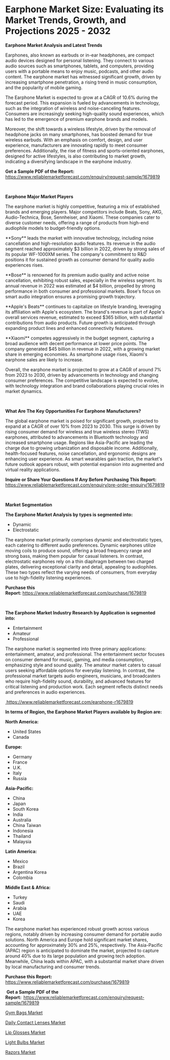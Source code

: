 <p><h1>Earphone Market Size: Evaluating its Market Trends, Growth, and Projections 2025 - 2032</h1></p><p><strong>Earphone Market Analysis and Latest Trends</strong></p>
<p><p>Earphones, also known as earbuds or in-ear headphones, are compact audio devices designed for personal listening. They connect to various audio sources such as smartphones, tablets, and computers, providing users with a portable means to enjoy music, podcasts, and other audio content. The earphone market has witnessed significant growth, driven by increasing smartphone penetration, a rising trend in music consumption, and the popularity of mobile gaming.</p><p>The Earphone Market is expected to grow at a CAGR of 10.6% during the forecast period. This expansion is fueled by advancements in technology, such as the integration of wireless and noise-canceling features. Consumers are increasingly seeking high-quality sound experiences, which has led to the emergence of premium earphone brands and models.</p><p>Moreover, the shift towards a wireless lifestyle, driven by the removal of headphone jacks on many smartphones, has boosted demand for true wireless earbuds. With an emphasis on comfort, design, and user experience, manufacturers are innovating rapidly to meet consumer preferences. Additionally, the rise of fitness and sports-oriented earphones, designed for active lifestyles, is also contributing to market growth, indicating a diversifying landscape in the earphone industry.</p></p>
<p><strong>Get a Sample PDF of the Report:&nbsp;</strong> <a href="https://www.reliablemarketforecast.com/enquiry/request-sample/1679819?utm_campaign=1833&utm_medium=2&utm_source=Github&utm_content=ia&utm_term=04042025&utm_id=earphone">https://www.reliablemarketforecast.com/enquiry/request-sample/1679819</a></p>
<p>&nbsp;</p>
<p><strong>Earphone Major Market Players</strong></p>
<p><p>The earphone market is highly competitive, featuring a mix of established brands and emerging players. Major competitors include Beats, Sony, AKG, Audio-Technica, Bose, Sennheiser, and Xiaomi. These companies cater to diverse customer needs, offering a range of products from high-end audiophile models to budget-friendly options.</p><p>**Sony** leads the market with innovative technology, including noise cancellation and high-resolution audio features. Its revenue in the audio segment reached approximately $3 billion in 2022, driven by strong sales of its popular WF-1000XM series. The company's commitment to R&D positions it for sustained growth as consumer demand for quality audio experiences rises.</p><p>**Bose** is renowned for its premium audio quality and active noise cancellation, exhibiting robust sales, especially in the wireless segment. Its annual revenue in 2022 was estimated at $4 billion, propelled by strong performance in both consumer and professional markets. Bose's focus on smart audio integration ensures a promising growth trajectory.</p><p>**Apple's Beats** continues to capitalize on lifestyle branding, leveraging its affiliation with Apple's ecosystem. The brand's revenue is part of Apple's overall services revenue, estimated to exceed $365 billion, with substantial contributions from audio products. Future growth is anticipated through expanding product lines and enhanced connectivity features.</p><p>**Xiaomi** competes aggressively in the budget segment, capturing a broad audience with decent performance at lower price points. The company generated $45 billion in revenue in 2022, with a growing market share in emerging economies. As smartphone usage rises, Xiaomi's earphone sales are likely to increase.</p><p>Overall, the earphone market is projected to grow at a CAGR of around 7% from 2023 to 2030, driven by advancements in technology and changing consumer preferences. The competitive landscape is expected to evolve, with technology integration and brand collaborations playing crucial roles in market dynamics.</p></p>
<p>&nbsp;</p>
<p><strong>What Are The Key Opportunities For Earphone Manufacturers?</strong></p>
<p><p>The global earphone market is poised for significant growth, projected to expand at a CAGR of over 10% from 2023 to 2030. This surge is driven by rising consumer demand for wireless and true wireless stereo (TWS) earphones, attributed to advancements in Bluetooth technology and increased smartphone usage. Regions like Asia-Pacific are leading the charge due to growing urbanization and disposable income. Additionally, health-focused features, noise cancellation, and ergonomic designs are enhancing user experience. As smart wearables gain traction, the market's future outlook appears robust, with potential expansion into augmented and virtual reality applications.</p></p>
<p><strong>Inquire or Share Your Questions If Any Before Purchasing This Report:</strong> <a href="https://www.reliablemarketforecast.com/enquiry/pre-order-enquiry/1679819?utm_campaign=1833&utm_medium=2&utm_source=Github&utm_content=ia&utm_term=04042025&utm_id=earphone">https://www.reliablemarketforecast.com/enquiry/pre-order-enquiry/1679819</a></p>
<p>&nbsp;</p>
<p><strong>Market Segmentation</strong></p>
<p><strong>The Earphone Market Analysis by types is segmented into:</strong></p>
<p><ul><li>Dynamic</li><li>Electrostatic</li></ul></p>
<p><p>The earphone market primarily comprises dynamic and electrostatic types, each catering to different audio preferences. Dynamic earphones utilize moving coils to produce sound, offering a broad frequency range and strong bass, making them popular for casual listeners. In contrast, electrostatic earphones rely on a thin diaphragm between two charged plates, delivering exceptional clarity and detail, appealing to audiophiles. These two types reflect the varying needs of consumers, from everyday use to high-fidelity listening experiences.</p></p>
<p><strong>Purchase this Report:&nbsp;</strong><a href="https://www.reliablemarketforecast.com/purchase/1679819?utm_campaign=1833&utm_medium=2&utm_source=Github&utm_content=ia&utm_term=04042025&utm_id=earphone">https://www.reliablemarketforecast.com/purchase/1679819</a></p>
<p>&nbsp;</p>
<p><strong>The Earphone Market Industry Research by Application is segmented into:</strong></p>
<p><ul><li>Entertainment</li><li>Amateur</li><li>Professional</li></ul></p>
<p><p>The earphone market is segmented into three primary applications: entertainment, amateur, and professional. The entertainment sector focuses on consumer demand for music, gaming, and media consumption, emphasizing style and sound quality. The amateur market caters to casual users seeking affordable options for everyday listening. In contrast, the professional market targets audio engineers, musicians, and broadcasters who require high-fidelity sound, durability, and advanced features for critical listening and production work. Each segment reflects distinct needs and preferences in audio experiences.</p></p>
<p><a href="https://www.reliablemarketforecast.com/earphone-r1679819?utm_campaign=1833&utm_medium=2&utm_source=Github&utm_content=ia&utm_term=04042025&utm_id=earphone">&nbsp;https://www.reliablemarketforecast.com/earphone-r1679819</a></p>
<p><strong>In terms of Region, the Earphone Market Players available by Region are:</strong></p>
<p>
    <p> <strong> North America: </strong>
        <ul>
            <li>United States</li>
            <li>Canada</li>
        </ul>
        </p> 
    <p> <strong> Europe: </strong>
        <ul>
            <li>Germany</li>
            <li>France</li>
            <li>U.K.</li>
            <li>Italy</li>
            <li>Russia</li>
        </ul>
        </p> 
    <p> <strong> Asia-Pacific: </strong>
        <ul>
            <li>China</li>
            <li>Japan</li>
            <li>South Korea</li>
            <li>India</li>
            <li>Australia</li>
            <li>China Taiwan</li>
            <li>Indonesia</li>
            <li>Thailand</li>
            <li>Malaysia</li>
        </ul>
        </p> 
    <p> <strong> Latin America: </strong>
        <ul>
            <li>Mexico</li>
            <li>Brazil</li>
            <li>Argentina Korea</li>
            <li>Colombia</li>
        </ul>
        </p> 
    <p> <strong> Middle East & Africa: </strong>
        <ul>
            <li>Turkey</li>
            <li>Saudi</li>
            <li>Arabia</li>
            <li>UAE</li>
            <li>Korea</li>
        </ul>
    </p>
    </p>
<p><p>The earphone market has experienced robust growth across various regions, notably driven by increasing consumer demand for portable audio solutions. North America and Europe hold significant market shares, accounting for approximately 30% and 25%, respectively. The Asia-Pacific (APAC) region is anticipated to dominate the market, projected to capture around 40% due to its large population and growing tech adoption. Meanwhile, China leads within APAC, with a substantial market share driven by local manufacturing and consumer trends.</p></p>
<p><strong>Purchase this Report: </strong><a href="https://www.reliablemarketforecast.com/purchase/1679819?utm_campaign=1833&utm_medium=2&utm_source=Github&utm_content=ia&utm_term=04042025&utm_id=earphone">https://www.reliablemarketforecast.com/purchase/1679819</a></p>
<p>&nbsp;<strong>Get a Sample PDF of the Report:&nbsp;&nbsp;</strong><a href="https://www.reliablemarketforecast.com/enquiry/request-sample/1679819?utm_campaign=1833&utm_medium=2&utm_source=Github&utm_content=ia&utm_term=04042025&utm_id=earphone">https://www.reliablemarketforecast.com/enquiry/request-sample/1679819</a></p>
<p><strong></strong></p>
<p><p><a href="https://github.com/dahcheeviola/Market-Research-Report-List-1/blob/main/gym-bags-market.md?utm_campaign=1833&utm_medium=2&utm_source=Github&utm_content=ia&utm_term=04042025&utm_id=earphone">Gym Bags Market</a></p><p><a href="https://github.com/nellygussisy/Market-Research-Report-List-1/blob/main/daily-contact-lenses-market.md?utm_campaign=1833&utm_medium=2&utm_source=Github&utm_content=ia&utm_term=04042025&utm_id=earphone">Daily Contact Lenses Market</a></p><p><a href="https://github.com/cagleplittrw/Market-Research-Report-List-1/blob/main/lip-glosses-market.md?utm_campaign=1833&utm_medium=2&utm_source=Github&utm_content=ia&utm_term=04042025&utm_id=earphone">Lip Glosses Market</a></p><p><a href="https://github.com/marrahcerpas05/Market-Research-Report-List-1/blob/main/light-bulbs-market.md?utm_campaign=1833&utm_medium=2&utm_source=Github&utm_content=ia&utm_term=04042025&utm_id=earphone">Light Bulbs Market</a></p><p><a href="https://github.com/budenhanelfc/Market-Research-Report-List-1/blob/main/razors-market.md?utm_campaign=1833&utm_medium=2&utm_source=Github&utm_content=ia&utm_term=04042025&utm_id=earphone">Razors Market</a></p></p>